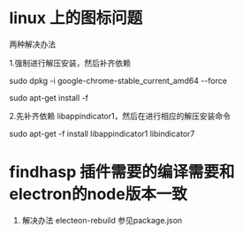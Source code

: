 # linux 上的图标问题

两种解决办法

1.强制进行解压安装，然后补齐依赖

sudo dpkg -i google-chrome-stable_current_amd64 --force

sudo apt-get install -f

2.先补齐依赖 libappindicator1，然后在进行相应的解压安装命令

sudo apt-get -f install libappindicator1 libindicator7

# findhasp 插件需要的编译需要和electron的node版本一致
1. 解决办法 electeon-rebuild 参见package.json

